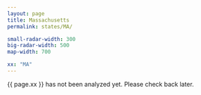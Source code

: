 ```yaml
---
layout: page
title: Massachusetts
permalink: states/MA/

small-radar-width: 300
big-radar-width: 500
map-width: 700

xx: "MA"
---
```


<p>{{ page.xx }} has not been analyzed yet. Please check back later.</p>